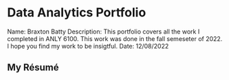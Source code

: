 # Data Analytics Portfolio
Name: Braxton Batty
Description: This portfolio covers all the work I completed in ANLY 6100. This work was done in the fall semeseter of 2022. I hope you find my work to be insigtful.
Date: 12/08/2022
## My Résumé
